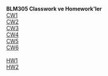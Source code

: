 <b>BLM305 Classwork ve Homework'ler</b><br>
[CW1](https://mustafakiyga.github.io/AdvancedProgramming/CW1/CW1.png)  <br>
[CW2](https://mustafakiyga.github.io/AdvancedProgramming/CW2/CW2-Array%20Demo.html)<br>
[CW3](https://mustafakiyga.github.io/AdvancedProgramming/CW3/inspector.html)<br>
[CW4](https://mustafakiyga.github.io/AdvancedProgramming/CW4/index.html)<br>
[CW5](https://mustafakiyga.github.io/AdvancedProgramming/CW5/File_Comparison.html)<br>
[CW6](https://mustafakiyga.github.io/AdvancedProgramming/CW6/CW6.html)<br><br>
[HW1](https://mustafakiyga.github.io/AdvancedProgramming/HW1/HW1-Add_Course.html)<br>
[HW2](https://mustafakiyga.github.io/AdvancedProgramming/HW2/Database.html)<br>


